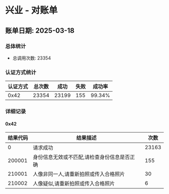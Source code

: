 # 兴业 - 对账单

## 账单日期: 2025-03-18

### 总体统计

- 总调用次数: 23354

### 认证方式统计

| 认证方式 | 总次数 | 成功 | 失败 | 成功率 |
|---------|--------|------|------|--------|
| 0x42 | 23354 | 23199 | 155 | 99.34% |

### 详细记录


#### 0x42

| 结果代码 | 结果描述 | 次数 |
|----------|----------|------|
| 0 | 请求成功 | 23163 |
| 200001 | 身份信息无效或不匹配,请检查身份信息是否正确 | 155 |
| 210001 | 人像非同一人,请重新拍照或传入合格照片 | 30 |
| 210002 | 人像疑似,请重新拍照或传入合格照片 | 6 |
